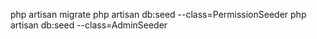 
php artisan migrate
php artisan db:seed --class=PermissionSeeder
php artisan db:seed --class=AdminSeeder

